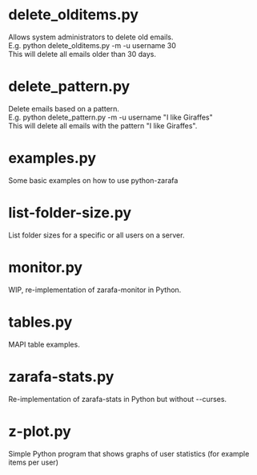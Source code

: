 delete\_olditems.py
=====
Allows system administrators to delete old emails.  
E.g. python delete\_olditems.py -m -u username 30  
This will delete all emails older than 30 days.

delete\_pattern.py
=====
Delete emails based on a pattern.  
E.g. python delete\_pattern.py -m -u username "I like Giraffes"  
This will delete all emails with the pattern "I like Giraffes".

examples.py
=====
Some basic examples on how to use python-zarafa

list-folder-size.py
=====
List folder sizes for a specific or all users on a server.

monitor.py
=====
WIP, re-implementation of zarafa-monitor in Python.

tables.py
=====
MAPI table examples.

zarafa-stats.py
=====

Re-implementation of zarafa-stats in Python but without --curses.

z-plot.py
====

Simple Python program that shows graphs of user statistics (for example items per user)
